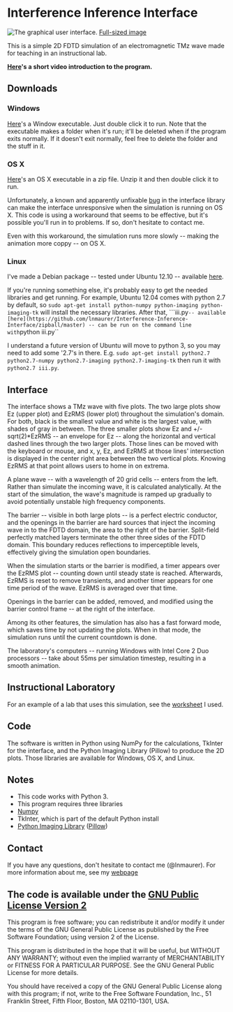 # Interference Inference Interface
![The graphical user interface.](http://www.physics.wisc.edu/~lmaurer/code/iii/double_slit.png)
[Full-sized image](http://www.physics.wisc.edu/~lmaurer/code/iii/double_slit.png)

This is a simple 2D FDTD simulation of an electromagnetic TMz wave made for teaching in an instructional lab.

**[Here](http://www.youtube.com/watch?v=6QLj8_f9QYg)'s a short video introduction to the program.**

## Downloads

### Windows
[Here](http://www.physics.wisc.edu/~lmaurer/code/iii/iii.exe)'s a Window executable. Just double click it to run. Note that the executable makes a folder when it's run; it'll be deleted when if the program exits normally. If it doesn't exit normally, feel free to delete the folder and the stuff in it.

### OS X
[Here](http://www.physics.wisc.edu/~lmaurer/code/iii/iii.zip)'s an OS X executable in a zip file. Unzip it and then double click it to run.

Unfortunately, a known and apparently unfixable [bug](http://mail.python.org/pipermail/tkinter-discuss/2013-January/003343.html) in the interface library can make the interface unresponsive when the simulation is running on OS X. This code is using a workaround that seems to be effective, but it's possible you'll run in to problems. If so, don't hesitate to contact me.

Even with this workaround, the simulation runs more slowly -- making the animation more coppy -- on OS X.

### Linux
I've made a Debian package -- tested under Ubuntu 12.10 -- available [here](http://www.physics.wisc.edu/~lmaurer/code/iii/interference-inference-interface-69.deb).

If you're running something else, it's probably easy to get the needed libraries and get running. For example, Ubuntu 12.04 comes with python 2.7 by default, so ``sudo apt-get install python-numpy python-imaging python-imaging-tk`` will install the necessary libraries. After that, ```iii.py`` -- available [here](https://github.com/lnmaurer/Interference-Inference-Interface/zipball/master) -- can be run on the command line with ``python iii.py``

I understand a future version of Ubuntu will move to python 3, so you may need to add some '2.7's in there. E.g. ``sudo apt-get install python2.7 python2.7-numpy python2.7-imaging python2.7-imaging-tk`` then run it with ``python2.7 iii.py``.

## Interface

The interface shows a TMz wave with five plots. The two large plots show Ez (upper plot) and EzRMS (lower plot) throughout the simulation's domain. For both, black is the smallest value and white is the largest value, with shades of gray in between. The three smaller plots show Ez and +/-sqrt(2)*EzRMS -- an envelope for Ez -- along the horizontal and vertical dashed lines through the two larger plots. Those lines can be moved with the keyboard or mouse, and x, y, Ez, and EzRMS at those lines' intersection is displayed in the center right area between the two vertical plots. Knowing EzRMS at that point allows users to home in on extrema.

A plane wave -- with a wavelength of 20 grid cells -- enters from the left. Rather than simulate the incoming wave, it is calculated analytically. At the start of the simulation, the wave's magnitude is ramped up gradually to avoid potentially unstable high frequency components.

The barrier -- visible in both large plots -- is a perfect electric conductor, and the openings in the barrier are hard sources that inject the incoming wave in to the FDTD domain, the area to the right of the barrier. Split-field perfectly matched layers terminate the other three sides of the FDTD domain. This boundary reduces reflections to imperceptible levels, effectively giving the simulation open boundaries.

When the simulation starts or the barrier is modified, a timer appears over the EzRMS plot -- counting down until steady state is reached. Afterwards, EzRMS is reset to remove transients, and another timer appears for one time period of the wave. EzRMS is averaged over that time.

Openings in the barrier can be added, removed, and modified using the barrier control frame -- at the right of the interface.

Among its other features, the simulation has also has a fast forward mode, which saves time by not updating the plots. When in that mode, the simulation runs until the current countdown is done.

The laboratory's computers -- running Windows with Intel Core 2 Duo processors -- take about 55ms per simulation timestep, resulting in a smooth animation.

## Instructional Laboratory

For an example of a lab that uses this simulation, see the [worksheet](https://github.com/lnmaurer/Interference-Diffraction-Worksheet) I used.

## Code

The software is written in Python using NumPy for the calculations, TkInter for the interface, and the Python Imaging Library (Pillow) to produce the 2D plots. Those libraries are available for Windows, OS X, and Linux.

## Notes
-  This code works with Python 3.
-  This program requires three libraries
  -  [Numpy](http://numpy.scipy.org/)
  -  TkInter, which is part of the default Python install
  -  [Python Imaging Library](http://www.pythonware.com/products/pil/) ([Pillow](http://pillow.readthedocs.org/en/3.0.x/installation.html))

## Contact

If you have any questions, don't hesitate to contact me (@lnmaurer). For more information about me, see my [webpage](http://www.physics.wisc.edu/~lmaurer/)

## The code is available under the [GNU Public License Version 2](http://www.gnu.org/licenses/gpl-2.0.html)

  This program is free software; you can redistribute it and/or
  modify it under the terms of the GNU General Public License
  as published by the Free Software Foundation; using version 2
  of the License.

  This program is distributed in the hope that it will be useful,
  but WITHOUT ANY WARRANTY; without even the implied warranty of
  MERCHANTABILITY or FITNESS FOR A PARTICULAR PURPOSE.  See the
  GNU General Public License for more details.

  You should have received a copy of the GNU General Public License
  along with this program; if not, write to the Free Software
  Foundation, Inc., 51 Franklin Street, Fifth Floor, Boston, MA  02110-1301, USA.
